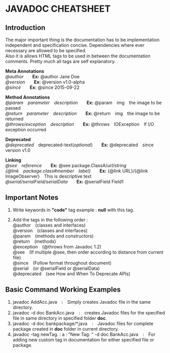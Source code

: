 # JAVADOC CHEATSHEET 

## Introduction

The major important thing is the documentation has to be implementation independent and specification concise. Dependencies where ever necessary are allowed to be specified.  
Also it is allows HTML tags to be used in between the documentation comments. Pretty much all tags are self explanatory.  

__Meta Annotations__  
_@author_&emsp;&emsp;__Ex:__ @author Jane Doe  
_@version_&emsp;&emsp;__Ex:__ @version v1.0-alpha  
_@since_&emsp;&emsp;__Ex:__ @since 2015-09-22

__Method Annotations__  
_@param&emsp;parameter&emsp;description_&emsp;&emsp;__Ex:__ @param&emsp;img&emsp;the image to be passed  
_@return&emsp;parameter&emsp;description_&emsp;&emsp;__Ex:__ @return&emsp;img&emsp;the image to be returned  
_@throws/exception&emsp;description_&emsp;&emsp;__Ex:__ @throws&emsp;IOException&emsp;If I/O exception occurred  

__Deprecated__  
_@deprecated_&emsp;deprecated-text(_optional_)&emsp;&emsp;__Ex:__ @deprecated&emsp;since version v1.0

__Linking__  
_@see&emsp;reference_&emsp;&emsp;__Ex:__ @see package.ClassA/_url_/_string_  
_{@link&emsp;package.class#member&emsp;label}_&emsp;&emsp;__Ex:__ {@link URL}/{@link ImageObserver}&emsp;This is descriptive text  
_@serial/serialField/serialData_&emsp;&emsp;__Ex:__ @serialField Field1  

## Important Notes

1. Write keywords in __"code"__ tag example : __null__ with this tag.

2. Add the tags in the following order :  
    @author&emsp;(classes and interfaces)  
    @version&emsp;(classes and interfaces)  
    @param&emsp;(methods and constructors)  
    @return&emsp;(methods)  
    @exception&emsp;(@throws from Javadoc 1.2)  
    @see&emsp;(If multiple @see, then order according to distance from current file)  
    @since&emsp;(Follow format throughout document)  
    @serial&emsp;(or @serialField or @serialData)  
    @deprecated&emsp;(see How and When To Deprecate APIs)  

## Basic Command Working Examples

1. javadoc AddAcc.java&emsp;:&emsp;Simply creates Javadoc file in the same directory.
2. javadoc -d doc BankAcc.java&emsp;:&emsp;creates Javadoc files for the specified file in same directory in specified folder __doc__.
3. javadoc -d doc bankpackage/*.java&emsp;:&emsp;Javadoc files for complete package created in __doc__ folder in current directory.
4. javadoc -tag newTag. : a : ”New Tag: “ -d doc BankAcc.java&emsp;:&emsp;For adding new custom tag in documentation for either specified file or package.







